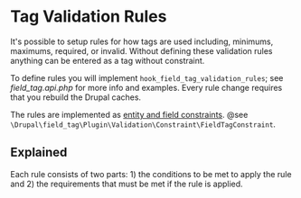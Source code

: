 <!--
id: validation
tags: api
-->

# Tag Validation Rules

It's possible to setup rules for how tags are used including, minimums, maximums, required, or invalid. Without defining these validation rules anything can be entered as a tag without constraint.

To define rules you will implement `hook_field_tag_validation_rules`; see _field\_tag.api.php_ for more info and examples. Every rule change requires that you rebuild the Drupal caches.

The rules are implemented as [entity and field constraints](https://www.drupal.org/docs/drupal-apis/entity-api/entity-validation-api/entity-validation-api-overview). @see `\Drupal\field_tag\Plugin\Validation\Constraint\FieldTagConstraint`.

## Explained

Each rule consists of two parts: 1) the conditions to be met to apply the rule and 2) the requirements that must be met if the rule is applied.
